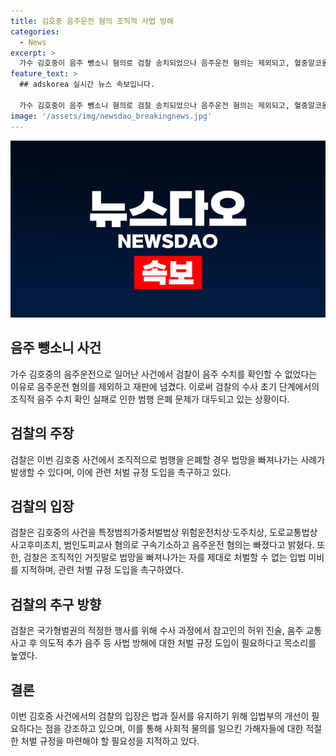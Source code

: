 ```yaml
---
title: 김호중 음주운전 혐의 조직적 사법 방해
categories:
  - News
excerpt: >
  가수 김호중이 음주 뺑소니 혐의로 검찰 송치되었으나 음주운전 혐의는 제외되고, 혈중알코올농도를 확인할 수 없어 재판에 넘겨졌다. 검찰은 음주 수치 확인이 어려워 범행을 은폐하는 경우의 처벌 규정 필요성을 강조했다. 또한, 김호중이 음주운전 혐의를 포함시킨 경찰의 조치와 시간 경과에 따른 알코올농도 추정 방식에 대한 문제점을 지적했다. 해당 사례를 통해 법망을 피하는 사례를 막기 위한 적절한 처벌 규정이 필요하다고 강조했다.
feature_text: >
  ## adskorea 실시간 뉴스 속보입니다.

  가수 김호중이 음주 뺑소니 혐의로 검찰 송치되었으나 음주운전 혐의는 제외되고, 혈중알코올농도를 확인할 수 없어 재판에 넘겨졌다. 검찰은 음주 수치 확인이 어려워 범행을 은폐하는 경우의 처벌 규정 필요성을 강조했다. 또한, 김호중이 음주운전 혐의를 포함시킨 경찰의 조치와 시간 경과에 따른 알코올농도 추정 방식에 대한 문제점을 지적했다. 해당 사례를 통해 법망을 피하는 사례를 막기 위한 적절한 처벌 규정이 필요하다고 강조했다.
image: '/assets/img/newsdao_breakingnews.jpg'
---
```


<p><img src="/assets/img/newsdao_breakingnews.jpg" alt="adskorea 속보" /></p>

<h2 data-ke-size="size26">음주 뺑소니 사건</h2>

<p data-ke-size="size16">가수 김호중의 음주운전으로 일어난 사건에서 검찰이 음주 수치를 확인할 수 없었다는 이유로 음주운전 혐의를 제외하고 재판에 넘겼다. 이로써 검찰의 수사 초기 단계에서의 조직적 음주 수치 확인 실패로 인한 범행 은폐 문제가 대두되고 있는 상황이다.</p>

<h2 data-ke-size="size26">검찰의 주장</h2>

<p data-ke-size="size16">검찰은 이번 김호중 사건에서 조직적으로 범행을 은폐할 경우 법망을 빠져나가는 사례가 발생할 수 있다며, 이에 관련 처벌 규정 도입을 촉구하고 있다.</p>

<h2 data-ke-size="size26">검찰의 입장</h2>

<p data-ke-size="size16">검찰은 김호중의 사건을 특정범죄가중처벌법상 위험운전치상·도주치상, 도로교통법상사고후미조치, 범인도피교사 혐의로 구속기소하고 음주운전 혐의는 빠졌다고 밝혔다. 또한, 검찰은 조직적인 거짓말로 법망을 빠져나가는 자를 제대로 처벌할 수 없는 입법 미비를 지적하며, 관련 처벌 규정 도입을 촉구하였다.</p>

<h2 data-ke-size="size26">검찰의 추구 방향</h2>

<p data-ke-size="size16">검찰은 국가형벌권의 적정한 행사를 위해 수사 과정에서 참고인의 허위 진술, 음주 교통사고 후 의도적 추가 음주 등 사법 방해에 대한 처벌 규정 도입이 필요하다고 목소리를 높였다.</p>

<h2 data-ke-size="size26">결론</h2>

<p data-ke-size="size16">이번 김호중 사건에서의 검찰의 입장은 법과 질서를 유지하기 위해 입법부의 개선이 필요하다는 점을 강조하고 있으며, 이를 통해 사회적 물의를 일으킨 가해자들에 대한 적절한 처벌 규정을 마련해야 할 필요성을 지적하고 있다.</p>

